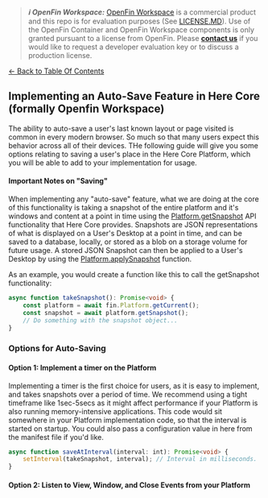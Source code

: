 > **_:information_source: OpenFin Workspace:_** [OpenFin Workspace](https://www.openfin.co/workspace/) is a commercial product and this repo is for evaluation purposes (See [LICENSE.MD](../../../LICENSE.MD)). Use of the OpenFin Container and OpenFin Workspace components is only granted pursuant to a license from OpenFin. Please [**contact us**](https://www.openfin.co/workspace/poc/) if you would like to request a developer evaluation key or to discuss a production license.

[<- Back to Table Of Contents](../README.md)

## Implementing an Auto-Save Feature in Here Core (formally Openfin Workspace)

The ability to auto-save a user's last known layout or page visited is common in every modern browser.  So much so that many users expect this behavior across all of their devices.  THe following guide will give you some options relating to saving a user's place in the Here Core Platform, which you will be able to add to your implementation for usage.

#### Important Notes on "Saving"

When implementing any "auto-save" feature, what we are doing at the core of this functionality is taking a snapshot of the entire platform and it's windows and content at a point in time using the [Platform.getSnapshot](https://developer.openfin.co/docs/javascript/stable/classes/OpenFin.Platform.html#getSnapshot) API functionality that Here Core provides.  Snapshots are JSON representations of what is displayed on a User's Desktop at a point in time, and can be saved to a database, locally, or stored as a blob on a storage volume for future usage.   A stored JSON Snapshot can then be applied to a User's Desktop by using the [Platform.applySnapshot](https://developer.openfin.co/docs/javascript/stable/classes/OpenFin.Platform.html#applySnapshot) function.

As an example, you would create a function like this to call the getSnapshot functionality:

```typescript
async function takeSnapshot(): Promise<void> {
    const platform = await fin.Platform.getCurrent();
    const snapshot = await platform.getSnapshot();
    // Do something with the snapshot object...
}
```


### Options for Auto-Saving

#### Option 1: Implement a timer on the Platform

Implementing a timer is the first choice for users, as it is easy to implement, and takes snapshots over a period of time.  We recommend using a tight timeframe like 1sec-5secs as it might affect performance if your Platform is also running memory-intensive applications.  This code would sit somewhere in your Platform implementation code, so that the interval is started on startup.  You could also pass a configuration value in here from the manifest file if you'd like.

```typescript
async function saveAtInterval(interval: int): Promise<void> {
    setInterval(takeSnapshot, interval); // Interval in milliseconds. 
}
```

#### Option 2: Listen to View, Window, and Close Events from your Platform

